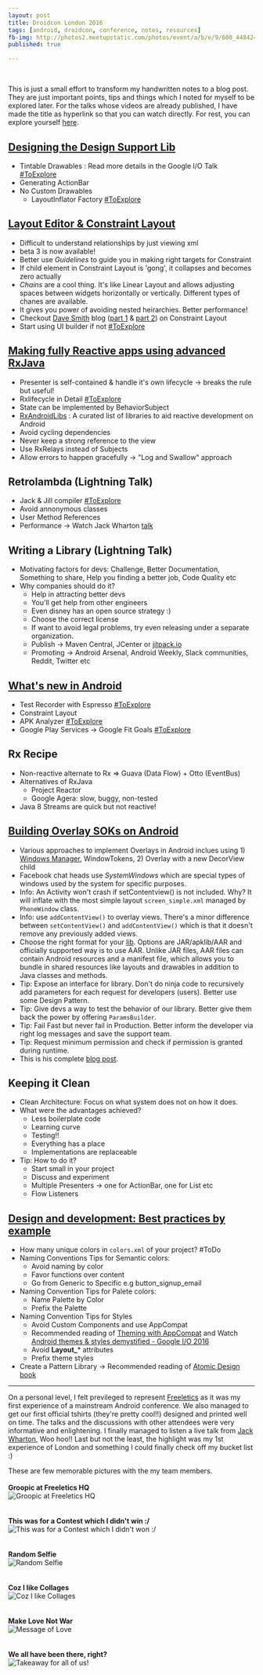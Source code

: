 ```yaml
---
layout: post  
title: Droidcon London 2016
tags: [android, droidcon, conference, notes, resources]  
fb-img: http://photos2.meetupstatic.com/photos/event/a/b/e/9/600_448424009.jpeg
published: true

---
```


<br>


This is just a small effort to transform my handwritten notes to a blog post. They are just important points, tips and things which I noted for myself to be explored later. For the talks whose videos are already published, I have made the title as hyperlink so that you can watch directly. For rest, you can explore yourself [here](http://uk.droidcon.com/#program).

## [Designing the Design Support Lib](http://uk.droidcon.com/skillscasts/8417-designing-the-design-support-library)

 - Tintable Drawables : Read more details in the Google I/O Talk [#ToExplore](https://www.youtube.com/watch?v=TIHXGwRTMW)
 - Generating ActionBar
 - No Custom Drawables
   - LayoutInflator Factory [#ToExplore](http://blog.bradcampbell.nz/layoutinflater-factories/)

## [Layout Editor & Constraint Layout](http://uk.droidcon.com/skillscasts/8711-a-new-view-layout-editor-constraintlayout)

 - Difficult to understand relationships by just viewing xml 
 - beta 3 is now available!
 - Better use *Guidelines* to guide you in making right targets for Constraint
 - If child element in Constraint Layout is 'gong', it collapses and becomes zero actually
 - *Chains* are a cool thing. It's like Linear Layout and allows adjusting spaces between widgets horizontally or vertically. Different types of chanes are available.
 - It gives you power of avoiding nested heirarchies. Better performance! 
 - Checkout [Dave Smith](https://twitter.com/devunwired) blog ([part 1](http://wiresareobsolete.com/2016/07/constraintlayout-part-1/) & [part 2](http://wiresareobsolete.com/2016/07/constraintlayout-part-2/)) on Constraint Layout
 - Start using UI builder if not [#ToExplore](https://developer.android.com/studio/write/layout-editor.html)

## [Making fully Reactive apps using advanced RxJava](http://uk.droidcon.com/skillscasts/8678-making-fully-reactive-apps-using-advanced-rxjava) 
 
 - Presenter is self-contained & handle it's own lifecycle -> breaks the rule but useful!
 - Rxlifecycle in Detail [#ToExplore](https://github.com/trello/RxLifecycle) 
 - State can be implemented by BehaviorSubject
 - [RxAndroidLibs](https://github.com/zsoltk/RxAndroidLibs) : A curated list of libraries to aid reactive development on Android
 - Avoid cycling dependencies
 - Never keep a strong reference to the view
 - Use RxRelays instead of Subjects
 - Allow errors to happen gracefully -> "Log and Swallow" approach

 
## Retrolambda (Lightning Talk)
 
 - Jack & Jill compiler [#ToExplore](http://trickyandroid.com/the-dark-world-of-jack-and-jill/)
 - Avoid annonymous classes 
 - User Method References
 - Performance -> Watch Jack Wharton [talk](https://realm.io/news/360andev-jake-wharton-java-hidden-costs-android/)
 
## Writing a Library (Lightning Talk)
 
 - Motivating factors for devs: Challenge, Better Documentation, Something to share, Help you finding a better job, Code Quality etc
 - Why companies should do it? 
   -  Help in attracting better devs
   -  You'll get help from other engineers
   -  Even disney has an open source strategy :)
   -  Choose the correct license
   -  If want to avoid legal problems, try even releasing under a separate organization. 
   -  Publish -> Maven Central, JCenter or [jitpack.io](https://jitpack.io)
   -  Promoting -> Android Arsenal, Android Weekly, Slack communities, Reddit, Twitter etc
   
   
## [What's new in Android](http://uk.droidcon.com/skillscasts/8414-what-s-new-in-android) 

- Test Recorder with Espresso [#ToExplore](https://developer.android.com/studio/test/espresso-test-recorder.html)
- Constraint Layout
- APK Analyzer [#ToExplore](https://developer.android.com/studio/build/apk-analyzer.html)
- Google Play Services -> Google Fit Goals [#ToExplore](https://developers.google.com/android/reference/com/google/android/gms/fitness/GoalsApi)

## Rx Recipe

- Non-reactive alternate to Rx => Guava (Data Flow) + Otto (EventBus)  
- Alternatives of RxJava
  - Project Reactor
  - Google Agera: slow, buggy, non-tested
- Java 8 Streams are quick but not reactive!

## [Building Overlay SOKs on Android](https://skillsmatter.com/skillscasts/9312-building-overlay-soks-on-android-the-two-minutes-integration-challenge#showModal?modal-signup-complete)

- Various approaches to implement Overlays in Android inclues using 1) [Windows Manager](https://developer.android.com/reference/android/view/WindowManager.html), WindowTokens, 2) Overlay with a new DecorView child
- Facebook chat heads use *SystemWindows* which are special types of windows used by the system for specific purposes.
- Info: An Activity won't crash if setContentview() is not included. Why? It will inflate with the most simple layout `screen_simple.xml` managed by `PhoneWindow` class. 
- Info: use `addContentView()` to overlay views. There's a minor difference between `setContentView()` and `addContentView()` which is that it doesn't remove any previously added views.
- Choose the right format for your [lib](https://developer.android.com/studio/projects/android-library.html). Options are JAR/apklib/AAR and officially supported way is to use AAR. Unlike JAR files, AAR files can contain Android resources and a manifest file, which allows you to bundle in shared resources like layouts and drawables in addition to Java classes and methods.
- Tip: Expose an interface for library. Don't do ninja code to recursively add parameters for each request for developers (users). Better use some Design Pattern.
- Tip: Give devs a way to test the behavior of our library. Better give them back the power by offering `ParamsBuilder`.
- Tip: Fail Fast but never fail in Production. Better inform the developer via right log messages and save the support team. 
- Tip: Request minimum permission and check if permission is granted during runtime.
- This is his complete [blog post](http://vourkosa.github.io/android/2016/02/06/Working-with-overlays-PhoneWindow-a-not-so-famous-window.html).


## Keeping it Clean

- Clean Architecture: Focus on what system does not on how it does.
- What were the advantages achieved? 
  - Less boilerplate code
  - Learning curve
  - Testing!!
  - Everything has a place
  - Implementations are replaceable
- Tip: How to do it?
	- Start small in your project 
	- Discuss and experiment
	- Multiple Presenters -> one for ActionBar, one for List etc
	- Flow Listeners

## [Design and development: Best practices by example](https://skillsmatter.com/skillscasts/8777-design-and-development-best-practices-by-example)

- How many unique colors in `colors.xml` of your project? #ToDo
- Naming Conventions Tips for Semantic colors: 
	- Avoid naming by color 
	- Favor functions over content
	- Go from Generic to Specific e.g button_signup_email
- Naming Convention Tips for Palete colors:
	- Name Palette by Color
	- Prefix the Palette
- Naming Convention Tips for Styles
	- Avoid Custom Components and use AppCompat
	- Recommended reading of [Theming with AppCompat](https://medium.com/google-developers/theming-with-appcompat-1a292b754b35#.yrnk65pw3) and Watch [Android themes & styles demystified - Google I/O 2016](https://www.youtube.com/watch?v=TIHXGwRTMWI) 
	- Avoid **Layout_*** attributes
	- Prefix theme styles
- Create a Pattern Library -> Recommended reading of [Atomic Design book](http://atomicdesign.bradfrost.com/table-of-contents/)


---

On a personal level, I felt previleged to represent [Freeletics](www.freeletics.com) as it was my first experience of a mainstream Android conference. We also managed to get our first official tshirts (they're pretty cool!!) designed and printed well on time. The talks and the discussions with other attendees were very informative and enlightening. I finally managed to listen a live talk from [Jack Wharton](https://twitter.com/jakewharto), Woo hoo!! Last but not the least, the highlight was my 1st experience of London and something I could finally check off my bucket list :) 

These are few memorable pictures with the my team members.
<br><br>
**Groopic at Freeletics HQ**
<br>
![Groopic at Freeletics HQ](http://wahibhaq.com/img/blog/posts/droidcon-london-2016/group-pic-with-tshirts.jpg)
<br><br><br>
**This was for a Contest which I didn't win :/**
<br>
![This was for a Contest which I didn't won :/](http://wahibhaq.com/img/blog/posts/droidcon-london-2016/fighting-for-prize.jpg)
<br><br><br>
**Random Selfie**
<br>
![Random Selfie](http://wahibhaq.com/img/blog/posts/droidcon-london-2016/selfie-1.jpg)
<br><br><br>
**Coz I like Collages**
<br>
![Coz I like Collages](http://wahibhaq.com/img/blog/posts/droidcon-london-2016/collage.jpg)
<br><br><br>
**Make Love Not War**
<br>
![Message of Love](http://wahibhaq.com/img/blog/posts/droidcon-london-2016/apple-android-love.jpg)
<br><br><br>
**We all have been there, right?**
<br>
![Takeaway for all of us!](http://wahibhaq.com/img/blog/posts/droidcon-london-2016/code-suck-slide.jpg)



 
  
